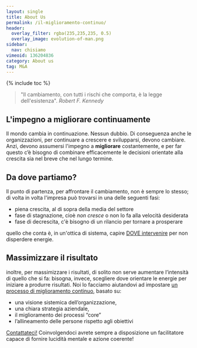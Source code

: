 ```yaml
---
layout: single
title: About Us
permalink: /il-miglioramento-continuo/
header:
  overlay_filter: rgba(235,235,235, 0.5)
  overlay_image: evolution-of-man.png
sidebar: 
  nav: chisiamo
vimeoid: 136204836
category: About us
tag: M&A
---
```


{% include toc %}

>"Il cambiamento, con tutti i rischi che comporta, è la legge dell'esistenza".
><cite>Robert F. Kennedy</cite>

## L'impegno a migliorare continuamente 
Il mondo cambia in continuazione.  Nessun dubbio. Di conseguenza anche le organizzazioni, per continuare a crescere e svilupparsi, devono cambiare. Anzi, devono assumersi l'impegno a  **migliorare** costantemente, e per far questo c’è bisogno di combinare efficacemente le decisioni orientate alla crescita sia nel breve che nel lungo termine.   

## Da dove partiamo?  
Il punto di partenza, per affrontare il cambiamento, non è sempre lo stesso; di volta in volta l'impresa può trovarsi in una delle seguenti fasi:

- piena crescita, al di sopra della media del settore
- fase di stagnazione, cioè *non cresce* o non lo fa alla velocità desiderata
- fase di decrescita, c'è bisogno di un rilancio per tornare a prosperare

quello che conta è, in un'ottica di sistema, capire [DOVE intervenire](/visione-sistemica/#il-processo-di-miglioramento-continuo) per non disperdere energie.
  
## Massimizzare il risultato  
inoltre, per massimizzare i risultati, di solito non serve aumentare l’intensità di quello che si fa: bisogna, invece, scegliere dove orientare le energie per iniziare a produrre risultati. Noi lo facciamo aiutandovi ad impostare [un processo di miglioramento continuo](/visione-sistemica/#il-processo-di-miglioramento-continuo), basato su:

 - una visione sistemica dell’organizzazione,
 - una chiara strategia aziendale,
 - il miglioramento dei processi “core”
 - l’allineamento delle persone rispetto agli obiettivi

[Contattateci!](/contatti/) Coinvolgendoci avrete sempre a disposizione un facilitatore capace di fornire lucidità mentale e azione coerente!
